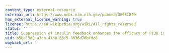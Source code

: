 ```yaml
---
content_type: external-resource
external_url: https://www.ncbi.nlm.nih.gov/pubmed/30051890
has_external_license_warning: true
license: https://en.wikipedia.org/wiki/All_rights_reserved
status: ''
title: Suppression of insulin feedback enhances the efficacy of PI3K inhibitors
uid: b5ba13d0-a3cb-4fd0-86f5-0636d70bfde8
wayback_url: ''
---
```

